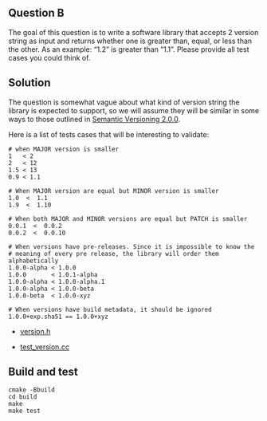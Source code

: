 ## Question B

The goal of this question is to write a software library that accepts 2 version string as input and returns whether one is greater than, equal, or less than the other. As an example: “1.2” is greater than “1.1”. Please provide all test cases you could think of.


## Solution

The question is somewhat vague about what kind of version string the library is expected to support, so we will assume they will be similar in some ways to those outlined in [Semantic Versioning 2.0.0](https://semver.org/).


Here is a list of tests cases that will be interesting to validate:

```
# when MAJOR version is smaller
1   < 2
2   < 12
1.5 < 13
0.9 < 1.1

# When MAJOR version are equal but MINOR version is smaller
1.0  <  1.1
1.9  <  1.10

# When both MAJOR and MINOR versions are equal but PATCH is smaller
0.0.1  <  0.0.2
0.0.2  <  0.0.10

# When versions have pre-releases. Since it is impossible to know the
# meaning of every pre release, the library will order them alphabetically
1.0.0-alpha < 1.0.0
1.0.0       < 1.0.1-alpha
1.0.0-alpha < 1.0.0-alpha.1
1.0.0-alpha < 1.0.0-beta
1.0.0-beta  < 1.0.0-xyz

# When versions have build metadata, it should be ignored
1.0.0+exp.sha51 == 1.0.0+xyz

```

- [version.h](https://github.com/jfgauron/jeanfrederic_gauron_test/blob/main/question_b/src/version.h)

- [test_version.cc](https://github.com/jfgauron/jeanfrederic_gauron_test/blob/main/question_b/test/test_version.cc)


## Build and test
```
cmake -Bbuild
cd build
make
make test
```